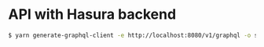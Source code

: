# API with Hasura backend

```bash
$ yarn generate-graphql-client -e http://localhost:8080/v1/graphql -o src/generated/hasuraClient -p
```
